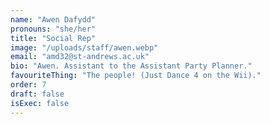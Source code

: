 ```yaml
---
name: "Awen Dafydd"
pronouns: "she/her"
title: "Social Rep"
image: "/uploads/staff/awen.webp"
email: "amd32@st-andrews.ac.uk"
bio: "Awen. Assistant to the Assistant Party Planner."
favouriteThing: "The people! (Just Dance 4 on the Wii)."
order: 7
draft: false
isExec: false
---
```

